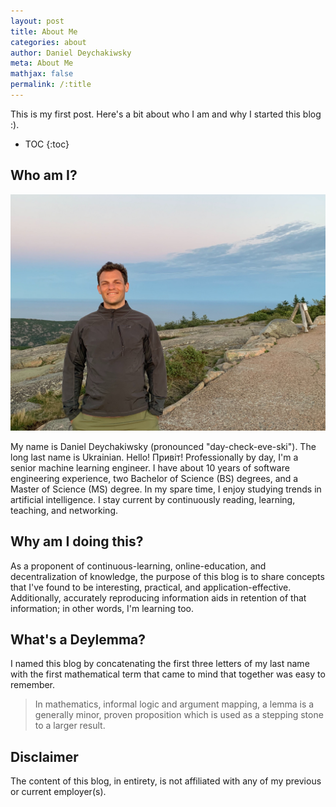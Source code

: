 ```yaml
---
layout: post
title: About Me
categories: about
author: Daniel Deychakiwsky
meta: About Me
mathjax: false
permalink: /:title
---
```


This is my first post. Here's a bit about who I am and why I started this blog :).

* TOC
{:toc}

## Who am I?

![acadia-portrait](/assets/images/acadia.jpg)

My name is Daniel Deychakiwsky (pronounced "day-check-eve-ski"). 
The long last name is Ukrainian. Hello! Привіт! 
Professionally by day, I'm a senior machine learning engineer.
I have about 10 years of software engineering experience,
two Bachelor of Science (BS) degrees, and a Master of Science (MS) degree.
In my spare time, I enjoy studying trends in artificial intelligence.
I stay current by continuously reading, learning, teaching, and networking.

## Why am I doing this?

As a proponent of continuous-learning,
online-education, and decentralization of knowledge,
the purpose of this blog is to share concepts that I've found to be interesting,
practical, and application-effective. Additionally, accurately reproducing
information aids in retention of that information; in other words, I'm learning too.

## What's a Deylemma?

I named this blog by concatenating the first three letters of my last name with
the first mathematical term that came to mind that together was easy to remember.

> In mathematics, informal logic and argument mapping,
>a lemma is a generally minor, proven proposition which is used as a
>stepping stone to a larger result.

## Disclaimer

The content of this blog, in entirety,
is not affiliated with any of my previous 
or current employer(s).
